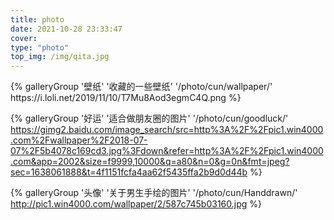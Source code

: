 ```yaml
---
title: photo
date: 2021-10-28 23:33:47
cover:
type: "photo"
top_img: /img/qita.jpg
---
```

<div class="gallery-group-main">
{% galleryGroup '壁纸' '收藏的一些壁纸' '/photo/cun/wallpaper/' https://i.loli.net/2019/11/10/T7Mu8Aod3egmC4Q.png %}


{% galleryGroup '好运' '适合做朋友圈的图片' '/photo/cun/goodluck/' https://gimg2.baidu.com/image_search/src=http%3A%2F%2Fpic1.win4000.com%2Fwallpaper%2F2018-07-07%2F5b4078c169cd3.jpg%3Fdown&refer=http%3A%2F%2Fpic1.win4000.com&app=2002&size=f9999,10000&q=a80&n=0&g=0n&fmt=jpeg?sec=1638061888&t=4f1151fcfa4aa62f5435ffa2b9d0d44b %}



{% galleryGroup '头像' '关于男生手绘的图片' '/photo/cun/Handdrawn/' http://pic1.win4000.com/wallpaper/2/587c745b03160.jpg %}
</div>


